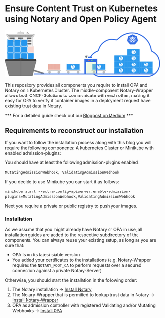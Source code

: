 # Ensure Content Trust on Kubernetes using Notary and Open Policy Agent


<img src="/img/containership-head.png" />


This repository provides all components you require to install OPA and Notary on a Kubernetes Cluster. The middle-component Notary-Wrapper allows both CNCF-Solutions to communicate with each other, making it easy for OPA to verify if container images in a deployment request have existing trust data in Notary. 

*** For a detailed guide check out our [Blogpost on Medium](/https://medium.com/@siegert.maximilian/ensure-content-trust-on-kubernetes-using-notary-and-open-policy-agent-485ab3a9423c) *** 


## Requirements to reconstruct our installation
If you want to follow the installation process along with this blog you will require the following components:
A Kubernetes Cluster or Minikube with enabled admission-plugins:

You should have at least the following admission-plugins enabled: 

```MutatingAdmissionWebhook, ValidatingAdmissionWebhook``` 

If you decide to use Minikube you can start it as follows:

```minikube start --extra-config=apiserver.enable-admission-plugins=MutatingAdmissionWebhook,ValidatingAdmissionWebhook```

Next you require a private or public registry to push your images.

 
### Installation 
As we assume that you might already have Notary or OPA in use, all installation guides are added to the respective subdirectory of the components. You can always reuse your existing setup, as long as you are sure that: 
- OPA is on its latest stable version 
- You added your certificates to the installations (e.g. Notary-Wrapper requires the ```NOTARY_ROOT_CA``` to perform requests over a secured connection against a private Notary-Server)

Otherwise, you should start the installation in the following order:
1. The Notary installation -> [Install Notary](/notary-k8s)
2. The Notary-Wrapper that is permitted to lookup trust data in Notary -> [Install Notary-Wrapper](/notary-wrapper)
3. OPA as admission controller with registered Validating and/or Mutating Webhooks -> [Install OPA](/open-policy-agent)

